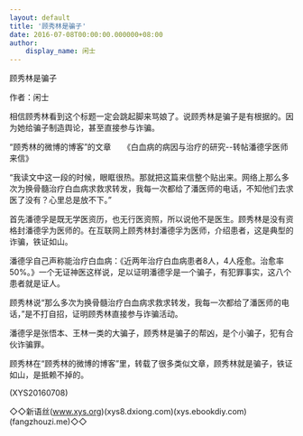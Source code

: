 ```yaml
---
layout: default
title: '顾秀林是骗子'
date: 2016-07-08T00:00:00.000000+08:00
author:
    display_name: 闲士
---
```


顾秀林是骗子

作者：闲士

相信顾秀林看到这个标题一定会跳起脚来骂娘了。说顾秀林是骗子是有根据的。因为她给骗子制造舆论，甚至直接参与诈骗。

“顾秀林的微博的博客”的文章　　《白血病的病因与治疗的研究--转帖潘德孚医师来信》

“我读文中这一段的时候，眼眶很热。那就把这篇来信整个贴出来。网络上那么多次为换骨髓治疗白血病求救求转发，我每一次都给了潘医师的电话，不知他们去求医了没有？心里总是放不下。”

首先潘德孚是既无学医资历，也无行医资照，所以说他不是医生。顾秀林是没有资格封潘德孚为医师的。在互联网上顾秀林封潘德孚为医师，介绍患者，这是典型的诈骗，铁证如山。

潘德孚自己声称能治疗白血病：《近两年治疗白血病患者8人，4人痊愈。治愈率50%。》一个无证神医这样说，足以证明潘德孚是一个骗子，有犯罪事实，这八个患者就是证人。

顾秀林说“那么多次为换骨髓治疗白血病求救求转发，我每一次都给了潘医师的电话，”是不打自招，证明顾秀林直接参与诈骗活动。

潘德孚是张悟本、王林一类的大骗子，顾秀林是骗子的帮凶，是个小骗子，犯有合伙诈骗罪。

顾秀林在“顾秀林的微博的博客”里，转载了很多类似文章，顾秀林就是骗子，铁证如山，是抵赖不掉的。

(XYS20160708)

◇◇新语丝(www.xys.org)(xys8.dxiong.com)(xys.ebookdiy.com)(fangzhouzi.me)◇◇

